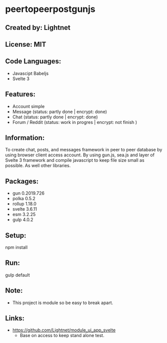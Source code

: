 # peertopeerpostgunjs

## Created by: Lightnet

## License: MIT
 
## Code Languages:
  * Javascipt Babeljs
  * Svelte 3

## Features:
 * Account simple
 * Message (status: partly done | encrypt: done)
 * Chat (status: partly done | encrypt: done)
 * Forum / Reddit (status: work in progres | encrypt: not finish  )

## Information:
 To create chat, posts, and messages framework in peer to peer database by using browser client access account. By using gun.js, sea.js and layer of Svelte 3 framework and compile javascript to keep file size small as possible. As well other libraries. 

## Packages:
 * gun 0.2019.726
 * polka 0.5.2
 * rollup 1.18.0
 * svelte 3.6.11
 * esm 3.2.25
 * gulp 4.0.2

## Setup:
 npm install

## Run:
 gulp default

## Note:
 * This project is module so be easy to break apart.

## Links:
 * https://github.com/Lightnet/module_ui_app_svelte
   * Base on access to keep stand alone test.